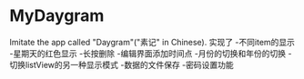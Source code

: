 # MyDaygram
Imitate the app called "Daygram"("素记" in Chinese).
实现了
-不同item的显示
-星期天的红色显示
-长按删除
-编辑界面添加时间点
-月份的切换和年份的切换
-切换listView的另一种显示模式
-数据的文件保存
-密码设置功能
